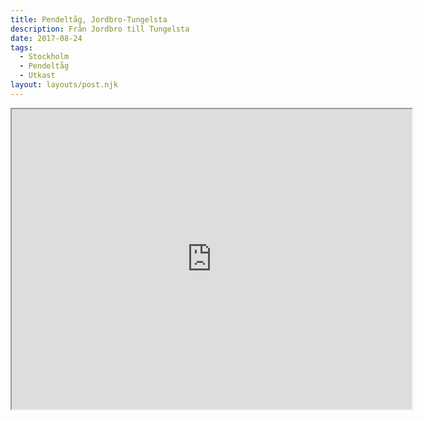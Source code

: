 ```yaml
---
title: Pendeltåg, Jordbro-Tungelsta
description: Från Jordbro till Tungelsta
date: 2017-08-24
tags:
  - Stockholm
  - Pendeltåg
  - Utkast
layout: layouts/post.njk
---
```


<iframe src="https://www.google.com/maps/d/embed?mid=1jGqXBrVK9Q2is5AXCQqlM0Y7Bm4" width="640" height="480"></iframe>
